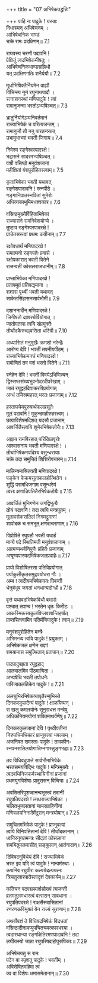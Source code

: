 +++
title = "07 अभिषेकपद्धतिः"

+++
पाहि नः पादुके ! यस्याः  
विधास्यन् अभिषेचनम् ।  
आभिषेचनिकं भाण्डं  
चक्रे रामः प्रदक्षिणम्॥ 7.1

राघवस्य चरणौ पदावनि !  
प्रेक्षितुं त्वदभिषेकमीषतुः ।  
आभिषेचनिकभाण्डसन्निधौ  
यत् प्रदक्षिणगतिः शनैर्ययौ॥ 7.2

मूर्धाभिषिक्तैर्नियमेन वाह्यौ  
विचिन्त्य नूनं रघुनाथपादौ ।  
रत्नासनस्थां मणिपादुके ! त्वां  
रामानुजन्मा भरतोऽभ्यषिञ्चत्॥ 7.3

भ्रातुर्नियोगेऽप्यनिवर्तमानं  
राज्याभिषेकं च परित्यजन्तम् ।  
रामानुजौ तौ ननु पारतन्त्र्यात्  
उभावुभाभ्यां भवती जिगाय॥ 7.4

निवेश्य रङ्गेश्वरपादरक्षे !  
भद्रासने सादरमभ्यषिञ्चत् ।  
वशी वसिष्ठो मनुवंशजानां  
महीक्षितां वंशपुरोहितस्त्वाम्॥ 7.5

कृताभिषेका भवती यथावत्  
रङ्गेशपादावनि ! रत्नपीठे ।  
गङ्गानिपातस्नपितां सुमेरोः  
अधित्यकाभूमिमधश्वकार॥ 7.6

वसिष्ठमुख्यैर्विहिताभिषेकां  
राज्यासने रामनिवेशयोग्ये ।  
तुष्टाव रङ्गेश्वरपादरक्षे !  
प्राचेतसस्त्वां प्रथमः कवीनाम्॥ 7.7

रक्षोवधार्थं मणिपादरक्षे !  
रामात्मनो रङ्गपतेः प्रवासे ।  
रक्षोपकारात् भवती वितेने  
राजन्वतीं कोसलराजधानीम्॥ 7.8

प्राप्ताभिषेका मणिपादरक्षे !  
प्रतापमुग्रं प्रतिपद्यमाना ।  
शशास पृथ्वीं भवती यथावत्  
साकेतसिंहासनसार्वभौमी॥ 7.9

दशाननादीन् मणिपादरक्षे !  
जिगीषतो दाशरथेर्वियोगात् ।  
जातोपतापा त्वयि संप्रयुक्तैः  
तीर्थोदकैरुच्छ्वसिता धरित्री॥ 7.10

अध्यासितं मनुमुखैः क्रमशो नरेन्द्रैः  
आरोप्य देवि ! भवतीं तपनीयपीठम् ।  
राज्याभिषेकमनघं मणिपादरक्षे !  
रामोचितं तव वशं भरतो वितेने॥ 7.11

स्नेहेन देवि ! भवतीं विषयेऽभिषिञ्चन्  
द्विस्सप्तसंख्यभुवनोदरदीपरेखाम् ।  
जातं रघूद्वहदिवाकरविप्रयोगात्  
अन्धं तमिस्रमहरत् भरतः प्रजानाम्॥ 7.12

हस्तापचेयपुरुषार्थफलप्रसूतेः  
मूलं पदावनि ! मुकुन्दमहीरुहस्त्वम् ।  
छायाविशेषमदिशत् यदसौ प्रजानाम्  
आवर्जितैस्त्वयि शुभैरभिषेकतोयैः॥ 7.13

अह्नाय रामविरहात् परिखिन्नवृत्तेः  
आश्वासनाय भवती मणिपादरक्षे ! ।  
तीर्थाभिषेकमपदिश्य वसुन्धरायाः  
चक्रे तदा समुचितं शिशिरोपचारम्॥ 7.14

मालिन्यमाश्रितवती मणिपादरक्षे !  
पङ्केन केकयसुताकलहोत्थितेन ।  
शुद्धिं परामधिजगाम वसुन्धरेयं  
त्वत्तः क्षणान्निपतितैरभिषेकतोयैः॥ 7.15

आवर्जितं मुनिगणेन जगद्विभूत्यै  
तोयं पदावनि ! तदा त्वयि मन्त्रपूतम् ।  
मूलावसेकसलिलं निगमद्रुमाणां  
शापोदकं च समभूत् क्षणदाचराणाम्॥ 7.16

विप्रोषिते रघुपतौ भवती यथार्हं  
मान्ये पदे स्थितिमती मनुवंशजानाम् ।  
आत्मन्यथर्वनिपुणैः प्रहितैः प्रजानाम्  
अश्रूण्यपास्यदभिषेकजलप्रवाहैः॥ 7.17

प्रायो विशोषितरसा पतिविप्रयोगात्  
पर्याकुलीकृतसमुद्रपयोधरा गौः ।  
अम्ब ! त्वदीयमभिषेकपयः पिबन्ती  
धेनुर्बभूव जगतां धनधान्यदोग्ध्री॥ 7.18

वृत्ते यथावदभिषेकविधौ बभासे  
पश्चात् तवाम्ब ! भरतेन धृतः किरीटः ।  
आकस्मिकस्वकुलविप्लवशान्तिहर्षात्  
प्राप्तस्त्विषामिव पतिर्मणिपादुके ! त्वाम्॥ 7.19

मनुवंशपुरोहितेन मन्त्रैः  
अभिमन्त्र्य त्वयि पादुके ! प्रयुक्तम् ।  
अभिषेकजलं क्षणेन राज्ञां  
शमयामास समुत्थितान् प्रतापान्॥ 7.20

पादपादुपहृता रघूद्वहाद्  
आलवालमिव पीठमाश्रिता ।  
अभ्यषेचि भवती तपोधनैः  
पारिजातलतिकेव पादुके !॥ 7.21

अलघुभिरभिषेकव्यापृतैरम्बुभिस्ते  
दिनकरकुलदैन्यं पादुके ! क्षाळयिष्यन् ।  
स खलु कमलयोनेः सूनुराधत्त मन्त्रेषु  
अधिकनियमयोगां शक्तिमाथर्वणेषु॥ 7.22

दिनकरकुलजानां देवि ! पृथ्वीपतीनां  
निरुपधिमधिकारं प्राप्नुवत्यां भवत्याम् ।  
अजनिषत समस्ताः पादुके ! तावकीन-  
स्नपनसलिलयोगान्निम्नगास्तुङ्गभद्राः॥ 7.23

तव विधिवदुपात्ते सार्वभौमाभिषेके  
भरतसमयविद्भिः पादुके ! मन्त्रिमुख्यैः ।  
त्वदवधिनिजकर्मस्थायिनीनां प्रजानां  
प्रथमयुगविशेषाः प्रादुरासन् विचित्राः॥ 7.24

अवसितरिपुशब्दानन्वभूस्त्वं तदानीं  
रघुपतिपदरक्षे ! लब्धराज्याभिषेका ।  
चलितभुजलतानां चामरग्राहिणीनां  
मणिवलयनिनादैर्मेदुरान् मन्त्रघोषान्॥ 7.25

समुचितमभिषेकं पादुके ! प्राप्नुवत्यां  
त्वयि विनिपतितानां देवि ! तीर्थोदकानाम् ।  
ध्वनिरनुगतमन्त्रः सीदतां कोसलानां  
शमयितुमलमासीत् सङ्कुलान् आर्तनादान्॥ 7.26

दिविषदनुविधेयं देवि ! राज्याभिषेकं  
भरत इव यदि त्वं पादुके ! नान्वमंस्थाः ।  
कथमिव रघुवीरः कल्पयेदल्पयत्नः  
त्रिचतुरशरपातैस्तादृशं देवकार्यम्॥ 7.27

कतिचन पदपद्मस्पर्शसौख्यं त्यजन्ती  
व्रतमतुलमधास्त्वं वत्सरान् सावधाना ।  
रघुपतिपदरक्षे ! राक्षसैस्त्रासितानां  
रणरणकविमुक्तं येन राज्यं सुराणाम्॥ 7.28

अथर्वोपज्ञं ते विधिवदभिषेकं विदधतां  
वसिष्ठादीनामप्युपचितचमत्कारभरया ।  
त्वदास्थान्या रङ्गक्षितिरमणपादावनि ! तदा  
लघीयस्यो जाता रघुपरिषदाहोपुरुषिकाः॥ 7.29

अभिषेचयतु स रामः  
पदेन वा स्पृशतु पादुके ! भवतीम् ।  
अविशेषितमहिमा त्वं  
क्व वा विशेषः क्षमासमेतानाम्॥ 7.30


